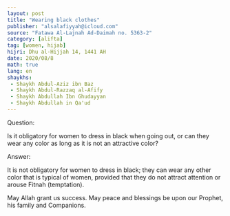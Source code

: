 ```yaml
---
layout: post
title: "Wearing black clothes"
publisher: "alsalafiyyah@icloud.com"
source: "Fatawa Al-Lajnah Ad-Daimah no. 5363-2"
category: [alifta]
tag: [women, hijab]
hijri: Dhu al-Hijjah 14, 1441 AH
date: 2020/08/8
math: true
lang: en
shaykhs: 
 - Shaykh Abdul-Aziz ibn Baz
 - Shaykh Abdul-Razzaq al-Afify
 - Shaykh Abdullah Ibn Ghudayyan
 - Shaykh Abdullah in Qa'ud
---
```


Question: 

Is it obligatory for women to dress in black when going out, or can they wear any color as long as it is not an attractive color?

Answer: 

It is not obligatory for women to dress in black; they can wear any other color that is typical of women, provided that they do not attract attention or arouse Fitnah (temptation). 

May Allah grant us success. May peace and blessings be upon our Prophet, his family and Companions.
